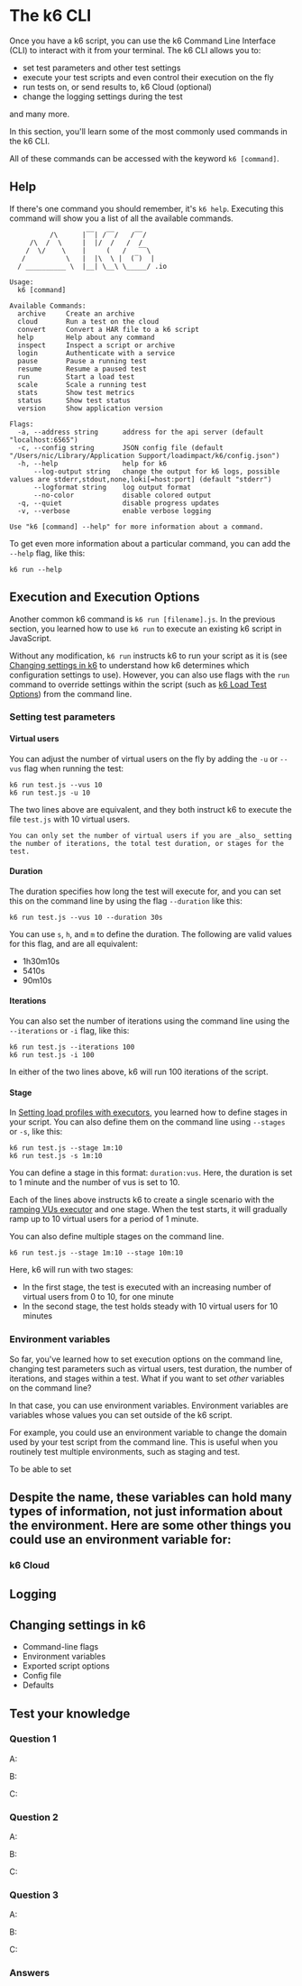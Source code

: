 # The k6 CLI

Once you have a k6 script, you can use the k6 Command Line Interface (CLI) to interact with it from your terminal. The k6 CLI allows you to:
- set test parameters and other test settings
- execute your test scripts and even control their execution on the fly
- run tests on, or send results to, k6 Cloud (optional)
- change the logging settings during the test

and many more. 

In this section, you'll learn some of the most commonly used commands in the k6 CLI.

All of these commands can be accessed with the keyword `k6 [command]`.

## Help

If there's one command you should remember, it's `k6 help`. Executing this command will show you a list of all the available commands. 

```shell
          /\      |‾‾| /‾‾/   /‾‾/
     /\  /  \     |  |/  /   /  /
    /  \/    \    |     (   /   ‾‾\
   /          \   |  |\  \ |  (‾)  |
  / __________ \  |__| \__\ \_____/ .io

Usage:
  k6 [command]

Available Commands:
  archive     Create an archive
  cloud       Run a test on the cloud
  convert     Convert a HAR file to a k6 script
  help        Help about any command
  inspect     Inspect a script or archive
  login       Authenticate with a service
  pause       Pause a running test
  resume      Resume a paused test
  run         Start a load test
  scale       Scale a running test
  stats       Show test metrics
  status      Show test status
  version     Show application version

Flags:
  -a, --address string      address for the api server (default "localhost:6565")
  -c, --config string       JSON config file (default "/Users/nic/Library/Application Support/loadimpact/k6/config.json")
  -h, --help                help for k6
      --log-output string   change the output for k6 logs, possible values are stderr,stdout,none,loki[=host:port] (default "stderr")
      --logformat string    log output format
      --no-color            disable colored output
  -q, --quiet               disable progress updates
  -v, --verbose             enable verbose logging

Use "k6 [command] --help" for more information about a command.
```

To get even more information about a particular command, you can add the `--help` flag, like this:

```shell
k6 run --help
```


## Execution and Execution Options

Another common k6 command is `k6 run [filename].js`. In the previous section, you learned how to use `k6 run` to execute an existing k6 script in JavaScript. 

Without any modification, `k6 run` instructs k6 to run your script as it is (see [Changing settings in k6](The%20k6%20CLI.md#Changing%20settings%20in%20k6) to understand how k6 determines which configuration settings to use). However, you can also use flags with the `run` command to override settings within the script (such as [k6 Load Test Options](k6%20Load%20Test%20Options.md)) from the command line.

### Setting test parameters

#### Virtual users

You can adjust the number of virtual users on the fly by adding the `-u` or `--vus` flag when running the test:

```shell
k6 run test.js --vus 10
k6 run test.js -u 10
```

The two lines above are equivalent, and they both instruct k6 to execute the file `test.js` with 10 virtual users.

```ad-warning
You can only set the number of virtual users if you are _also_ setting the number of iterations, the total test duration, or stages for the test.
```

#### Duration

The duration specifies how long the test will execute for, and you can set this on the command line by using the flag `--duration` like this:

```shell
k6 run test.js --vus 10 --duration 30s
```

You can use `s`, `h`, and `m` to define the duration. The following are valid values for this flag, and are all equivalent:
- 1h30m10s
- 5410s
- 90m10s

#### Iterations

You can also set the number of iterations using the command line using the `--iterations` or `-i` flag, like this:

```shell
k6 run test.js --iterations 100
k6 run test.js -i 100
```

In either of the two lines above, k6 will run 100 iterations of the script.

#### Stage

In [Setting load profiles with executors](Setting%20load%20profiles%20with%20executors.md), you learned how to define stages in your script. You can also define them on the command line using `--stages` or `-s`, like this:

```shell
k6 run test.js --stage 1m:10
k6 run test.js -s 1m:10
```

You can define a stage in this format: `duration:vus`. Here, the duration is set to 1 minute and the number of vus is set to 10.

Each of the lines above instructs k6 to create a single scenario with the [ramping VUs executor](https://k6.io/docs/using-k6/scenarios/executors/ramping-vus) and one stage. When the test starts, it will gradually ramp up to 10 virtual users for a period of 1 minute.

You can also define multiple stages on the command line.

```shell
k6 run test.js --stage 1m:10 --stage 10m:10
```

Here, k6 will run with two stages:
- In the first stage, the test is executed with an increasing number of virtual users from 0 to 10, for one minute
- In the second stage, the test holds steady with 10 virtual users for 10 minutes

### Environment variables

So far, you've learned how to set execution options on the command line, changing test parameters such as virtual users, test duration, the number of iterations, and stages within a test. What if you want to set _other_ variables on the command line?

In that case, you can use environment variables. Environment variables are variables whose values you can set outside of the k6 script.

For example, you could use an environment variable to change the domain used by your test script from the command line. This is useful when you routinely test multiple environments, such as staging and test.

To be able to set 


Despite the name, these variables can hold many types of information, not just information about the environment. Here are some other things you could use an environment variable for:
- 

### k6 Cloud




## Logging


## Changing settings in k6

- Command-line flags
- Environment variables
- Exported script options
- Config file
- Defaults


## Test your knowledge

### Question 1



A: 

B: 

C: 

### Question 2



A: 

B: 

C: 

### Question 3



A: 

B: 

C: 

### Answers


